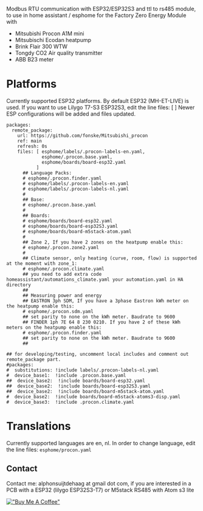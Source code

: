 Modbus RTU communication with ESP32/ESP32S3 and ttl to rs485 module, to use in home assistant / esphome for the Factory Zero Energy Module with

- Mitsubishi Procon A1M mini
- Mitsubischi Ecodan heatpump
- Brink Flair 300 WTW
- Tongdy CO2 Air quality transmitter
- ABB B23 meter

# Platforms
Currently supported ESP32 platforms.
By default ESP32 (MH-ET-LIVE) is used. If you want to use Lilygo T7-S3 ESP32S3, edit the line files: [ ]
Newer ESP configurations will be added and files updated.

```
packages:
  remote_package:
    url: https://github.com/fonske/Mitsubishi_procon
    ref: main
    refresh: 0s
    files: [ esphome/labels/.procon-labels-en.yaml, 
             esphome/.procon.base.yaml, 
             esphome/boards/board-esp32.yaml 
           ]
      ## Language Packs:
      # esphome/.procon.finder.yaml
      # esphome/labels/.procon-labels-en.yaml
      # esphome/labels/.procon-labels-nl.yaml
      #
      ## Base:
      # esphome/.procon.base.yaml
      #
      ## Boards:
      # esphome/boards/board-esp32.yaml
      # esphome/boards/board-esp32S3.yaml
      # esphome/boards/board-m5stack-atom.yaml
      #
      ## Zone 2, If you have 2 zones on the heatpump enable this:
      # esphome/.procon.zone2.yaml
      #
      ## Climate sensor, only heating (curve, room, flow) is supported at the moment with zone_1:
      # esphome/.procon.climate.yaml
      ## you need to add extra code homeassistant/automations_climate.yaml your automation.yaml in HA directory
      ##
      ## Measuring power and energy
      ## EASTRON 3ph SDM, If you have a 3phase Eastron kWh meter on the heatpump enable this:
      # esphome/.procon.sdm.yaml
      ## set parity to none on the kWh meter. Baudrate to 9600
      ## FINDER 1ph 7E 64 8 230 0210. If you have 2 of these kWh meters on the heatpump enable this:
      # esphome/.procon.finder.yaml
      ## set parity to none on the kWh meter. Baudrate to 9600
      ##

## for developing/testing, uncomment local includes and comment out remote_package part.
#packages:
#  substitutions: !include labels/.procon-labels-nl.yaml
#  device_base1:  !include .procon.base.yaml
##  device_base2:  !include boards/board-esp32.yaml
##  device_base2:  !include boards/board-esp32S3.yaml
##  device_base2:  !include boards/board-m5stack-atom.yaml
#  device_base2:  !include boards/board-m5stack-atoms3-disp.yaml
#  device_base3:  !include .procon.climate.yaml
```

# Translations
Currently supported languages are en, nl.
In order to change language, edit the line files: `esphome/procon.yaml`

## Contact
Contact me: alphonsuijtdehaag at gmail dot com, if you are interested in a PCB with a ESP32 (lilygo ESP32S3-T7) or M5stack RS485 with Atom s3 lite

[!["Buy Me A Coffee"](https://www.buymeacoffee.com/assets/img/custom_images/orange_img.png)](https://www.buymeacoffee.com/ebbenberg)
